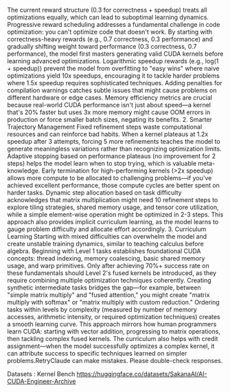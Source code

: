 The current reward structure (0.3 for correctness + speedup) treats all optimizations equally, which can lead to suboptimal learning dynamics. Progressive reward scheduling addresses a fundamental challenge in code optimization: you can't optimize code that doesn't work. By starting with correctness-heavy rewards (e.g., 0.7 correctness, 0.3 performance) and gradually shifting weight toward performance (0.3 correctness, 0.7 performance), the model first masters generating valid CUDA kernels before learning advanced optimizations. Logarithmic speedup rewards (e.g., log(1 + speedup)) prevent the model from overfitting to "easy wins" where naive optimizations yield 10x speedups, encouraging it to tackle harder problems where 1.5x speedup requires sophisticated techniques. Adding penalties for compilation warnings catches subtle issues that might cause problems on different hardware or edge cases. Memory efficiency metrics are crucial because real-world CUDA performance isn't just about speed—a kernel that's 20% faster but uses 3x more memory might cause OOM errors in production or force smaller batch sizes, negating its benefits.
2. Smarter Trajectory Management
Fixed refinement steps waste computational resources and can reinforce bad habits. When a kernel plateaus at 1.2x speedup after 3 attempts, forcing 5 more refinements teaches the model to generate meaningless variations rather than recognizing optimization limits. Adaptive stopping based on performance plateaus (no improvement for 2 steps) helps the model learn when to stop trying, which is valuable meta-knowledge. Early termination for high-performing kernels (>2x speedup) allows more compute to be allocated to challenging problems—if you've achieved excellent performance, those compute cycles are better spent on harder tasks. Dynamic step allocation based on task difficulty acknowledges that matrix multiplication might need 10 refinement steps to explore tiling strategies, shared memory usage, and tensor core utilization, while a simple element-wise operation might be optimized in 2-3 steps. This approach also provides implicit curriculum learning, as the model learns to gauge problem difficulty and allocate effort accordingly.
3. Curriculum Learning
Starting with mixed difficulties can overwhelm the model and create unstable training dynamics, similar to teaching calculus before algebra. Beginning with Level 1 tasks establishes foundational CUDA concepts: thread indexing, memory coalescing, basic shared memory usage, and warp primitives. Only after achieving 70%+ success rate on these fundamentals should Level 2's fused kernels be introduced, as they require combining multiple optimization techniques coherently. Creating synthetic intermediate tasks bridges the gap—for example, between "simple matrix multiply" and "fused attention," you might create "matrix multiply with softmax" or "matrix multiply with custom reduction." Ordering tasks within levels by complexity (measured by number of memory accesses, arithmetic intensity, or required optimization techniques) creates a smooth learning curve. This approach mirrors how human programmers learn CUDA: starting with vector addition, progressing to matrix operations, then tackling complex fused kernels. The curriculum also helps with credit assignment—when the model successfully optimizes a complex kernel, it can attribute success to specific techniques learned on simpler problems.RetryClaude can make mistakes. Please double-check responses.

Datasets :
Kernel Bench
https://huggingface.co/datasets/SakanaAI/AI-CUDA-Engineer-Archive
